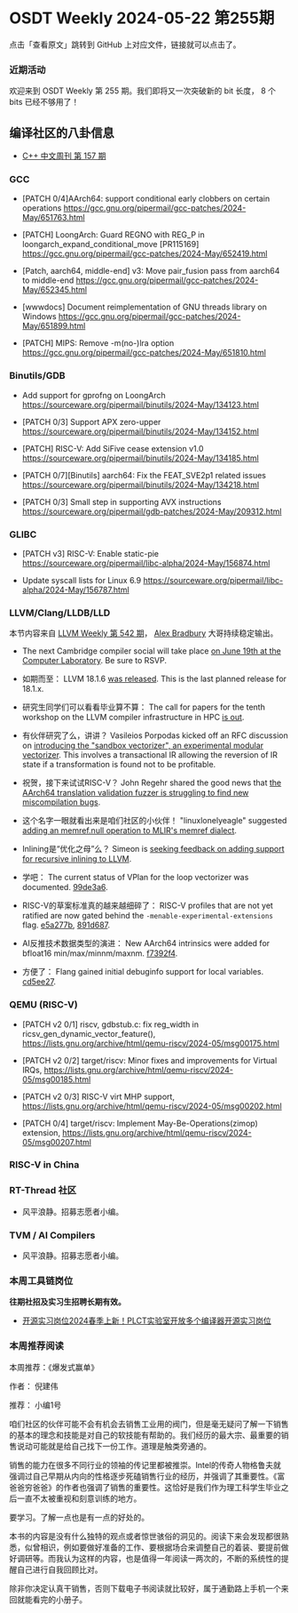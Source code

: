 # OSDT Weekly 2024-05-22 第255期

点击「查看原文」跳转到 GitHub 上对应文件，链接就可以点击了。

### 近期活动

欢迎来到 OSDT Weekly 第 255 期。我们即将又一次突破新的 bit 长度， 8 个 bits 已经不够用了！

## 编译社区的八卦信息

- [C++ 中文周刊 第 157 期](https://mp.weixin.qq.com/s/dachXk_opSGVqNMIs1REpg)

### GCC

- [PATCH 0/4]AArch64: support conditional early clobbers on certain operations
   https://gcc.gnu.org/pipermail/gcc-patches/2024-May/651763.html

- [PATCH] LoongArch: Guard REGNO with REG_P in loongarch_expand_conditional_move [PR115169]
  https://gcc.gnu.org/pipermail/gcc-patches/2024-May/652419.html

- [Patch, aarch64, middle-end] v3: Move pair_fusion pass from aarch64 to middle-end
  https://gcc.gnu.org/pipermail/gcc-patches/2024-May/652345.html

- [wwwdocs] Document reimplementation of GNU threads library on Windows
  https://gcc.gnu.org/pipermail/gcc-patches/2024-May/651899.html

- [PATCH] MIPS: Remove -m(no-)lra option
  https://gcc.gnu.org/pipermail/gcc-patches/2024-May/651810.html

### Binutils/GDB

- Add support for gprofng on LoongArch
  https://sourceware.org/pipermail/binutils/2024-May/134123.html

- [PATCH 0/3] Support APX zero-upper
  https://sourceware.org/pipermail/binutils/2024-May/134152.html

- [PATCH] RISC-V: Add SiFive cease extension v1.0
  https://sourceware.org/pipermail/binutils/2024-May/134185.html

- [PATCH 0/7][Binutils] aarch64: Fix the FEAT_SVE2p1 related issues
  https://sourceware.org/pipermail/binutils/2024-May/134218.html

- [PATCH 0/3] Small step in supporting AVX instructions
  https://sourceware.org/pipermail/gdb-patches/2024-May/209312.html

### GLIBC

- [PATCH v3] RISC-V: Enable static-pie
  https://sourceware.org/pipermail/libc-alpha/2024-May/156874.html

- Update syscall lists for Linux 6.9
  https://sourceware.org/pipermail/libc-alpha/2024-May/156787.html


### LLVM/Clang/LLDB/LLD

本节内容来自 [LLVM Weekly 第 542 期](http://llvmweekly.org/issue/542)，
[Alex Bradbury](https://www.linkedin.com/in/alex-bradbury/) 大哥持续稳定输出。

* The next Cambridge compiler social will take place [on June 19th at the Computer Laboratory](https://discourse.llvm.org/t/cambridge-compiler-social-june-19th-at-the-universitys-computer-laboratory/79049).  Be sure to RSVP.

* 如期而至： LLVM 18.1.6 [was released](https://discourse.llvm.org/t/18-1-6-released/79068). This is the last planned release for 18.1.x.

* 研究生同学们可以看看毕业算不算： The call for papers for the tenth workshop on the LLVM compiler infrastructure in HPC [is out](https://discourse.llvm.org/t/llvm-hpc-workshop-at-sc24-call-for-papers/78991).

* 有伙伴研究了么，讲讲？ Vasileios Porpodas kicked off an RFC discussion on [introducing the "sandbox vectorizer", an experimental modular vectorizer](https://discourse.llvm.org/t/rfc-sandbox-vectorizer-an-experimental-modular-vectorizer/79059).  This involves a transactional IR allowing the reversion of IR state if a transformation is found not to be profitable.

* 祝贺，接下来试试RISC-V？ John Regehr shared the good news that [the AArch64 translation validation fuzzer is struggling to find new miscompilation bugs](https://discourse.llvm.org/t/fuzzer-arm-tv-starting-to-run-dry/79021).

* 这个名字一眼就看出来是咱们社区的小伙伴！ "linuxlonelyeagle" suggested [adding an memref.null operation to MLIR's memref dialect](https://discourse.llvm.org/t/rfc-add-op-for-semantics-of-nullptr-in-memref-dialect/79060).

* Inlining是“优化之母”么？ Simeon is [seeking feedback on adding support for recursive inlining to LLVM](https://discourse.llvm.org/t/rfc-recursive-inlining/79058).

* 学吧： The current status of VPlan for the loop vectorizer was documented.
  [99de3a6](https://github.com/llvm/llvm-project/commit/99de3a685170).

* RISC-V的草案标准真的越来越细碎了： RISC-V profiles that are not yet ratified are now gated behind the `-menable-experimental-extensions` flag.
  [e5a277b](https://github.com/llvm/llvm-project/commit/e5a277b16755),
  [891d687](https://github.com/llvm/llvm-project/commit/891d687137ad).

* AI反推技术数据类型的演进： New AArch64 intrinsics were added for bfloat16 min/max/minnm/maxnm.
  [f7392f4](https://github.com/llvm/llvm-project/commit/f7392f40f3f6).

* 方便了： Flang gained initial debuginfo support for local variables.
  [cd5ee27](https://github.com/llvm/llvm-project/commit/cd5ee2715e89).

### QEMU (RISC-V)


- [PATCH v2 0/1] riscv, gdbstub.c: fix reg_width in ricsv_gen_dynamic_vector_feature(),
  https://lists.gnu.org/archive/html/qemu-riscv/2024-05/msg00175.html

- [PATCH v2 0/2] target/riscv: Minor fixes and improvements for Virtual IRQs,
  https://lists.gnu.org/archive/html/qemu-riscv/2024-05/msg00185.html

- [PATCH v2 0/3] RISC-V virt MHP support,
  https://lists.gnu.org/archive/html/qemu-riscv/2024-05/msg00202.html

- [PATCH 0/4] target/riscv: Implement May-Be-Operations(zimop) extension,
  https://lists.gnu.org/archive/html/qemu-riscv/2024-05/msg00207.html

### RISC-V in China

### RT-Thread 社区

- 风平浪静。招募志愿者小编。

### TVM / AI Compilers

- 风平浪静。招募志愿者小编。

### 本周工具链岗位

**往期社招及实习生招聘长期有效。**

- [开源实习岗位2024春季上新！PLCT实验室开放多个编译器开源实习岗位](https://mp.weixin.qq.com/s/D-l7hE2S-21NCAZsVqPzMA)

### 本周推荐阅读

本周推荐：《爆发式赢单》

作者： 倪建伟

推荐： 小编1号

咱们社区的伙伴可能不会有机会去销售工业用的阀门，但是毫无疑问了解一下销售的基本的理念和技能是对自己的软技能有帮助的。我们经历的最大宗、最重要的销售说动可能就是给自己找下一份工作。道理是触类旁通的。

销售的能力在很多不同行业的领袖的传记里都被推崇。Intel的传奇人物格鲁夫就强调过自己早期从内向的性格逐步死磕销售行业的经历，并强调了其重要性。《富爸爸穷爸爸》的作者也强调了销售的重要性。这恰好是我们作为理工科学生毕业之后一直不太被重视和刻意训练的地方。

要学习。了解一点也是有一点的好处的。

本书的内容是没有什么独特的观点或者惊世骇俗的洞见的。阅读下来会发现都很熟悉，似曾相识，例如要做好准备的工作、要根据场合来调整自己的着装、要提前做好调研等。而我认为这样的内容，也是值得一年阅读一两次的，不断的系统性的提醒自己进行自我回顾比对。

除非你决定认真干销售，否则下载电子书阅读就比较好，属于通勤路上手机一个来回就能看完的小册子。
